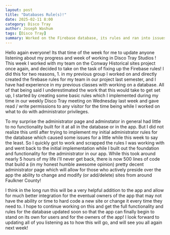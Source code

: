 ```yaml
---
layout: post
title: "Databases Rule(s)!"
date: 2025-02-11 8:00
category: Disco Tray
author: Joseph Washum
tags: [Disco Tray]
summary: Worked on the Firebase database, its rules and ran into issues with administrator privileges.
---
```

Hello again everyone! Its that time of the week for me to update anyone listening about my progress and week of working in Disco Tray Studios ! This week I worked with my team on the Conway Historical sites project once again, and decided to take on the task of fixing up the Firebase rules! I did this for two reasons, 1. in my previous group I worked on and directly created the firebase rules for my team in our project last semester, and I have had experience in my previous classes with working on a database. All of that being said I underestimated the work that this would take to get set up, I started by creating some basic rules which I implemented during my time in our weekly Disco Tray meeting on Wednesday last week and gave read / write permissions to any visitor for the time being while I worked on what to do with administrator privileges.

To my surprise the administrator page and adminstator in general had little to no functionality built for it at all in the database or in the app. But I did not realize this until after trying to implement my initial administrator rules for the database which caused some issues for a little while this week to say the least. So I quickly got to work and scrapped the rules I was working with and went back to the initial implementation while I built out the foundation and functionality for the administrator in our app. While this took around nearly 5 hours of my life i'll never get back, there is now 500 lines of code that build a (in my honest humble awesome opinion) pretty decent administrator page which will allow for those who actively preside over the app the ability to change and modify (or add/delete) sites from around Faulkner County!

I think in the long run this will be a very helpful addition to the app and allow for much better integration for the eventual owners of the app that may not have the ability or time to hard code a new site or change it every time they need to. I hope to continue working on this and get the full functionality and rules for the database updated soon so that the app can finally begin to stand on its own for users and for the owners of the app! I look forward to updating all of you listening as to how this will go, and will see you all again next week!